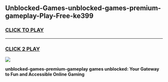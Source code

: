 
## Unblocked-Games-unblocked-games-premium-gameplay-Play-Free-ke399
<h3>
<a href="https://premium76.site?title=unblocked-games-premium-gameplay&ref=19M">CLICK TO PLAY</a></h3>
<hr>

<h3>
<a href="https://premium76.site?title=unblocked-games-premium-gameplay&ref=19M">CLICK 2 PLAY</a>
  
</h3>

<a href="https://premium76.site?title=unblocked-games-premium-gameplay&ref=19M"><img src="https://clearcache.store/games.png"></a>


**unblocked-games-premium-gameplay games unblocked: Your Gateway to Fun and Accessible Online Gaming**
